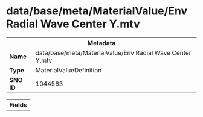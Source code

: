 <h1>data/base/meta/MaterialValue/Env Radial Wave Center Y.mtv</h1><table><tr><th colspan="100%">Metadata</th></tr><tr><td><b>Name</b></td><td>data/base/meta/MaterialValue/Env Radial Wave Center Y.mtv</td></tr><tr><td><b>Type</b></td><td>MaterialValueDefinition</td></tr><tr><td><b>SNO ID</b></td><td>1044563</td></tr></table>

<table><tr><th colspan="100%">Fields</th></tr></table>

